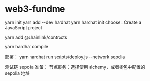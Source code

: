 # web3-fundme

yarn init
yarn add --dev hardhat
yarn hardhat init
choose : Create a JavaScript project

yarn add @chainlink/contracts

yarn hardhat compile

部署：
yarn hardhat run scripts/deploy.js --network sepolia

测试链 sepolia 准备：
节点服务：选择使用 alchemy，或者钱包中配置的 sepolia 地址
